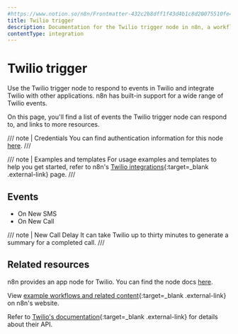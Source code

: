 ```yaml
---
#https://www.notion.so/n8n/Frontmatter-432c2b8dff1f43d4b1c8d20075510fe4
title: Twilio trigger
description: Documentation for the Twilio trigger node in n8n, a workflow automation platform. Includes details of operations and configuration, and links to examples and credentials information.
contentType: integration
---
```


# Twilio trigger

Use the Twilio trigger node to respond to events in Twilio and integrate Twilio with other applications. n8n has built-in support for a wide range of Twilio events.

On this page, you'll find a list of events the Twilio trigger node can respond to, and links to more resources.

///  note  | Credentials
You can find authentication information for this node [here](/integrations/builtin/credentials/twilio/).
///

///  note  | Examples and templates
For usage examples and templates to help you get started, refer to n8n's [Twilio integrations](https://n8n.io/integrations/twilio-trigger/){:target=_blank .external-link} page.
///
## Events

* On New SMS
* On New Call

///  note  | New Call Delay
It can take Twilio up to thirty minutes to generate a summary for a completed call.
///

## Related resources

n8n provides an app node for Twilio. You can find the node docs [here](/integrations/builtin/app-nodes/n8n-nodes-base.twilio/).

View [example workflows and related content](https://n8n.io/integrations/twilio/){:target=_blank .external-link} on n8n's website.

Refer to [Twilio's documentation](https://www.twilio.com/docs){:target=_blank .external-link} for details about their API.

